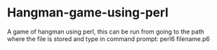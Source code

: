 # Hangman-game-using-perl
A game of hangman using perl, this can be run from going to the path where the file is stored and type in command prompt: perl6 filename.p6
